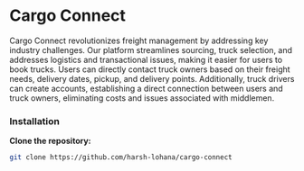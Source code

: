 # Cargo Connect

Cargo Connect revolutionizes freight management by addressing key industry challenges. Our platform streamlines sourcing, truck selection, and addresses logistics and transactional issues, making it easier for users to book trucks. Users can directly contact truck owners based on their freight needs, delivery dates, pickup, and delivery points. Additionally, truck drivers can create accounts, establishing a direct connection between users and truck owners, eliminating costs and issues associated with middlemen.

### Installation

 **Clone the repository:**

   ```bash
   git clone https://github.com/harsh-lohana/cargo-connect

